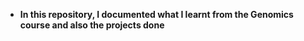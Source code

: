 - **In this repository, I documented what I learnt from the Genomics course and also the projects done**
